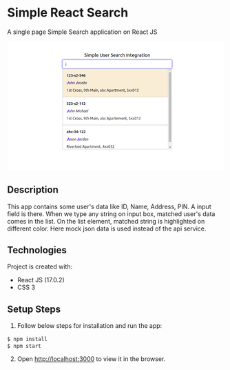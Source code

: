 # Simple React Search
A single page Simple Search application on React JS

![Screenshot](/public/screenshot.png?raw=true)

## Description
This app contains some user's data like ID, Name, Address, PIN. A input field is there. When we type any string on input box, matched user's data comes in the list. On the list element, matched string is highlighted on different color. Here mock json data is used instead of the api service.


## Technologies
Project is created with:
* React JS (17.0.2)
* CSS 3


## Setup Steps
1. Follow below steps for installation and run the app:

```
$ npm install
$ npm start
```
2. Open [http://localhost:3000](http://localhost:3000) to view it in the browser.
